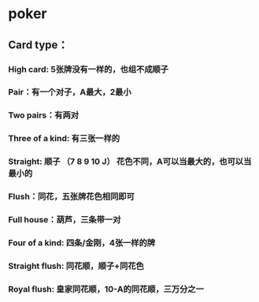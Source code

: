 # poker
## Card type：
### High card: 5张牌没有一样的，也组不成顺子
### Pair：有一个对子，A最大，2最小 
### Two pairs：有两对
### Three of a kind: 有三张一样的
### Straight: 顺子 （7 8 9 10 J） 花色不同，A可以当最大的，也可以当最小的
### Flush：同花，五张牌花色相同即可
### Full house：葫芦，三条带一对
### Four of a kind: 四条/金刚，4张一样的牌
### Straight flush: 同花顺，顺子+同花色
### Royal flush: 皇家同花顺，10-A的同花顺，三万分之一